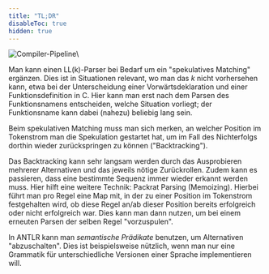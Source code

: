 ```yaml
---
title: "TL;DR"
disableToc: true
hidden: true
---
```


![Compiler-Pipeline](images/architektur_cb_parser)\

Man kann einen LL(k)-Parser bei Bedarf um ein "spekulatives Matching" ergänzen. Dies ist in Situationen
relevant, wo man das $k$ nicht vorhersehen kann, etwa bei der Unterscheidung einer Vorwärtsdeklaration
und einer Funktionsdefinition in C. Hier kann man erst nach dem Parsen des Funktionsnamens entscheiden,
welche Situation vorliegt; der Funktionsname kann dabei (nahezu) beliebig lang sein.

Beim spekulativen Matching muss man sich merken, an welcher Position im Tokenstrom man die Spekulation
gestartet hat, um im Fall des Nichterfolgs dorthin wieder zurückspringen zu können ("Backtracking").

Das Backtracking kann sehr langsam werden durch das Ausprobieren mehrerer Alternativen und das jeweils
nötige Zurückrollen. Zudem kann es passieren, dass eine bestimmte Sequenz immer wieder erkannt werden
muss. Hier hilft eine weitere Technik: Packrat Parsing (Memoizing). Hierbei führt man pro Regel eine
Map mit, in der zu einer Position im Tokenstrom festgehalten wird, ob diese Regel an/ab dieser Position
bereits erfolgreich oder nicht erfolgreich war. Dies kann man dann nutzen, um bei einem erneuten
Parsen der selben Regel "vorzuspulen".

In ANTLR kann man *semantische Prädikate* benutzen, um Alternativen "abzuschalten". Dies ist beispielsweise
nützlich, wenn man nur eine Grammatik für unterschiedliche Versionen einer Sprache implementieren will.